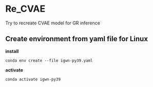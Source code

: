 # Re_CVAE
Try to recreate CVAE model for GR inference

## Create environment from yaml file for Linux

**install**

`conda env create --file igwn-py39.yaml`

**activate**

`conda activate igwn-py39`